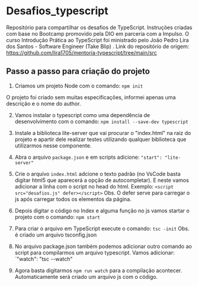 # Desafios_typescript
Repositório para compartilhar os desafios de TypeScript.
Instruções criadas com base no Bootcamp promovido pela DIO em parceria com a Impulso. O curso Introdução Prática ao TypeScript foi ministrado pelo João Pedro Lira dos Santos - Software Engineer (Take Blip) . Link do repositório de origem: https://github.com/lira1705/mentoria-typescript/tree/main/src

## Passo a passo para criação do projeto
1. Criamos um projeto Node com o comando:
`npm init`

O projeto foi criado sem muitas especificações, informei apenas uma descrição e o nome do author.

2. Vamos instalar o typescript como uma dependência de desenvolvimento com o comando:
`npm install --save-dev typescript`

3. Instale a biblioteca lite-server que vai procurar o "index.html" na raiz do projeto e apartir dele realizar testes utilizando qualquer biblioteca que utilizarmos nesse componente.

4. Abra o arquivo `package.json` e em scripts adicione:
`"start": "lite-server"`

5. Crie o arquivo `index.html` adcione o texto padrão (no VsCode basta digitar html5 que aparecerá a opção de autocompletar). E neste vamos adicionar a linha com o script no head do html. Exemplo: 
`<script src="desafios.js" defer></script>`
Obs. O defer serve para carregar o js após carregar todos os elementos da página.

6. Depois digitar o código no Index e alguma função no js vamos startar o projeto com o comando:
`npm start`

7. Para criar o arquivo em TypeScript execute o comando:
`tsc -init`
Obs. é criado um arquivo tsconfig.json

8. No arquivo package.json também podemos adicionar outro comando ao script para compilarmos um arquivo typescript. Vamos adicionar:
`"watch": "tsc --watch"

9. Agora basta digitarmos `npm run watch` para a compilação acontecer. Automaticamente será criado um arquivo js com o código.
